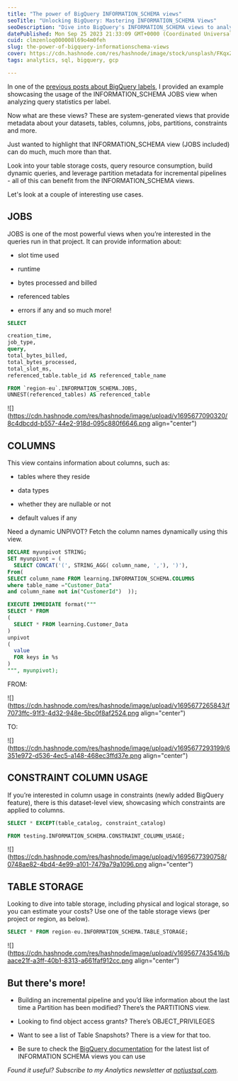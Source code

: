 ```yaml
---
title: "The power of BigQuery INFORMATION_SCHEMA views"
seoTitle: "Unlocking BigQuery: Mastering INFORMATION_SCHEMA Views"
seoDescription: "Dive into BigQuery's INFORMATION_SCHEMA views to analyze datasets, optimize storage costs, and build dynamic queries."
datePublished: Mon Sep 25 2023 21:33:09 GMT+0000 (Coordinated Universal Time)
cuid: clmzenloq000008l69o4m0feh
slug: the-power-of-bigquery-informationschema-views
cover: https://cdn.hashnode.com/res/hashnode/image/stock/unsplash/FKqxZ58bVjU/upload/2603040576bbbef17a8cdf343895a01e.jpeg
tags: analytics, sql, bigquery, gcp

---
```


In one of the [previous posts about BigQuery labels](https://hashnode.com/post/clmze56oz000308ld27v2crzo), I provided an example showcasing the usage of the INFORMATION\_SCHEMA JOBS view when analyzing query statistics per label.

Now what are these views? These are system-generated views that provide metadata about your datasets, tables, columns, jobs, partitions, constraints and more.

Just wanted to highlight that INFORMATION\_SCHEMA view (JOBS included) can do much, much more than that.

Look into your table storage costs, query resource consumption, build dynamic queries, and leverage partition metadata for incremental pipelines - all of this can benefit from the INFORMATION\_SCHEMA views.

Let's look at a couple of interesting use cases.

## JOBS

JOBS is one of the most powerful views when you’re interested in the queries run in that project. It can provide information about:

* slot time used
    
* runtime
    
* bytes processed and billed
    
* referenced tables
    
* errors if any and so much more!
    

```sql
SELECT 

creation_time, 
job_type, 
query, 
total_bytes_billed, 
total_bytes_processed, 
total_slot_ms, 
referenced_table.table_id AS referenced_table_name

FROM `region-eu`.INFORMATION_SCHEMA.JOBS,
UNNEST(referenced_tables) AS referenced_table
```

![](https://cdn.hashnode.com/res/hashnode/image/upload/v1695677090320/8c4dbcdd-b557-44e2-918d-095c880f6646.png align="center")

## **COLUMNS**

This view contains information about columns, such as:

* tables where they reside
    
* data types
    
* whether they are nullable or not
    
* default values if any
    

Need a dynamic UNPIVOT? Fetch the column names dynamically using this view.

```sql
DECLARE myunpivot STRING;
SET myunpivot = (
  SELECT CONCAT('(', STRING_AGG( column_name, ','), ')'),
From(
SELECT column_name FROM learning.INFORMATION_SCHEMA.COLUMNS
where table_name ="Customer_Data" 
and column_name not in("CustomerId")  ));

EXECUTE IMMEDIATE format("""
SELECT * FROM
(
  SELECT * FROM learning.Customer_Data
)
unpivot
(
  value 
  FOR keys in %s
)
""", myunpivot);
```

FROM:

![](https://cdn.hashnode.com/res/hashnode/image/upload/v1695677265843/f7073ffc-91f3-4d32-948e-5bc0f8af2524.png align="center")

TO:

![](https://cdn.hashnode.com/res/hashnode/image/upload/v1695677293199/6351e972-d536-4ec5-a148-468ec3ffd37e.png align="center")

## CONSTRAINT COLUMN USAGE

If you’re interested in column usage in constraints (newly added BigQuery feature), there is this dataset-level view, showcasing which constraints are applied to columns.

```sql
SELECT * EXCEPT(table_catalog, constraint_catalog) 

FROM testing.INFORMATION_SCHEMA.CONSTRAINT_COLUMN_USAGE;
```

![](https://cdn.hashnode.com/res/hashnode/image/upload/v1695677390758/0748ae82-4bd4-4e99-a101-7479a79a1096.png align="center")

## TABLE STORAGE

Looking to dive into table storage, including physical and logical storage, so you can estimate your costs? Use one of the table storage views (per project or region, as below).

```sql
SELECT * FROM region-eu.INFORMATION_SCHEMA.TABLE_STORAGE;
```

![](https://cdn.hashnode.com/res/hashnode/image/upload/v1695677435416/baace21f-a3ff-40b1-8313-a661faf912cc.png align="center")

## But there's more!

* Building an incremental pipeline and you’d like information about the last time a Partition has been modified? There’s the PARTITIONS view.
    
* Looking to find object access grants? There’s OBJECT\_PRIVILEGES
    
* Want to see a list of Table Snapshots? There is a view for that too.
    
* Be sure to check the [BigQuery documentation](https://cloud.google.com/bigquery/docs/information-schema-table-storage) for the latest list of INFORMATION SCHEMA views you can use
    

*Found it useful? Subscribe to my Analytics newsletter at* [*notjustsql.com*](https://www.notjustsql.com)*.*